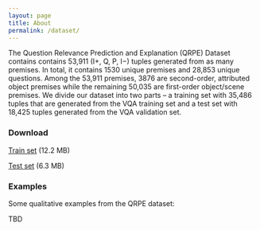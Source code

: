 ```yaml
---
layout: page
title: About
permalink: /dataset/
---
```


The Question Relevance Prediction and Explanation (QRPE) Dataset contains  contains 53,911 (I+, Q, P, I−) tuples generated from as many premises. In total, it contains 1530 unique premises and 28,853 unique questions.  Among the 53,911 premises, 3876 are second-order, attributed object premises while the remaining 50,035 are first-order object/scene premises. We divide our dataset into two parts – a training set with 35,486 tuples that are generated from the VQA training set and a test set with 18,425 tuples generated from the VQA validation set.

### Download

[Train set](https://github.com/virajprabhu/question_premise/question_relevance/data/train/train.json) (12.2 MB)

[Test set](https://github.com/virajprabhu/question_premise/question_relevance/data/test/test.json) (6.3 MB)

### Examples

Some qualitative examples from the QRPE dataset:

TBD